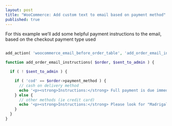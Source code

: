 ```yaml
---
layout: post
title: "WooCommerce: Add custom text to email based on payment method"
published: true
---
```




For this example we’ll add some helpful payment instructions to the email, based on the checkout payment type used


```php

add_action( 'woocommerce_email_before_order_table', 'add_order_email_instructions', 10, 2 );

function add_order_email_instructions( $order, $sent_to_admin ) {

  if ( ! $sent_to_admin ) {

    if ( 'cod' == $order->payment_method ) {
      // cash on delivery method
      echo '<p><strong>Instructions:</strong> Full payment is due immediately upon delivery: <em>cash only, no exceptions</em>.</p>';
    } else {
      // other methods (ie credit card)
      echo '<p><strong>Instructions:</strong> Please look for "Madrigal Electromotive GmbH" on your next credit card statement.</p>';
    }
  }
}
```
